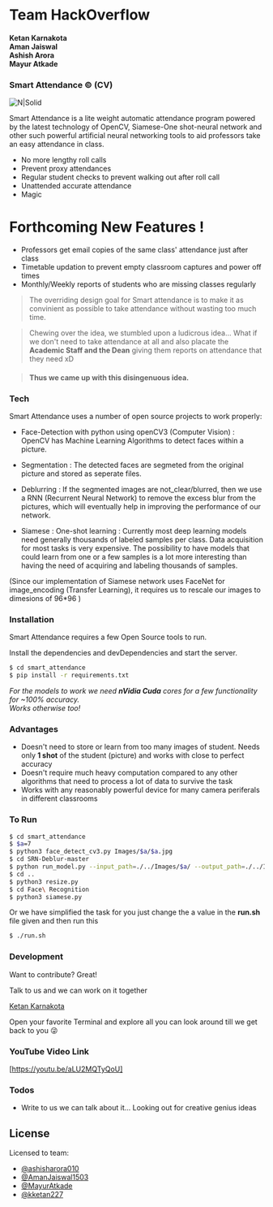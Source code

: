 # Team HackOverflow
#### Ketan Karnakota <br> Aman Jaiswal <br> Ashish Arora <br> Mayur Atkade
### Smart Attendance &copy; (CV)

![N|Solid](http://smartattendanceapp.com/img/footerlogo.png)


Smart Attendance is a lite weight automatic attendance program powered by the latest technology of OpenCV, Siamese-One shot-neural network and other such powerful artificial neural networking tools to aid professors take an easy attendance in class.

  - No more lengthy roll calls
  - Prevent proxy attendances
  - Regular student checks to prevent walking out after roll call
  - Unattended accurate attendance
  - Magic

# Forthcoming New Features !

  - Professors get email copies of the same class' attendance just after class
  - Timetable updation to prevent empty classroom captures and power off times
  - Monthly/Weekly reports of students who are missing classes regularly


> The overriding design goal for Smart
> attendance is to make it as convinient
> as possible to take attendance without wasting too much time.

>Chewing over the idea,
> we stumbled upon a ludicrous idea... What if we don't need to take attendance at all and also placate the **Academic Staff and the Dean** giving them reports on attendance that they need xD

> #### **Thus we came up with this disingenuous idea.**


### Tech

Smart Attendance uses a number of open source projects to work properly:

* Face-Detection with python using openCV3 (Computer Vision) : OpenCV has Machine Learning Algorithms to detect faces within a picture.

* Segmentation : The detected faces are segmeted from the original picture and stored as seperate files.

* Deblurring : If the segmented images are not_clear/blurred, then we use a RNN (Recurrent Neural Network) to remove the excess blur from the pictures, which will eventually help in improving the performance of our network.

* Siamese : One-shot learning :  Currently most deep learning models need generally thousands of labeled samples per class. Data acquisition for most tasks is very expensive. The possibility to have models that could learn from one or a few samples is a lot more interesting than having the need of acquiring and labeling thousands of samples.

(Since our implementation of Siamese network uses FaceNet for image_encoding (Transfer Learning), it requires us to rescale our images to dimesions of 96*96 ) 


### Installation

Smart Attendance requires a few Open Source tools to run.

Install the dependencies and devDependencies and start the server.

```sh
$ cd smart_attendance
$ pip install -r requirements.txt

```

*For the models to work we need **nVidia Cuda** cores for a few functionality for ~100% accuracy. <br> Works otherwise too!*

### Advantages

+ Doesn't need to store or learn from too many images of student. Needs only **1 shot** of the student (picture) and works with close to perfect accuracy
+ Doesn't require much heavy computation compared to any other algorithms that need to process a lot of data to survive the task
+ Works with any reasonably powerful device for many camera periferals in different classrooms

### To Run

```sh
$ cd smart_attendance
$ $a=7
$ python3 face_detect_cv3.py Images/$a/$a.jpg
$ cd SRN-Deblur-master
$ python run_model.py --input_path=./../Images/$a/ --output_path=./../Images/$a/
$ cd ..
$ python3 resize.py
$ cd Face\ Recognition
$ python3 siamese.py
```

Or we have simplified the task for you just change the a value in the **run.sh** file given and then run this

```sh
$ ./run.sh
```

### Development

Want to contribute? Great!

Talk to us and we can work on it together

[Ketan Karnakota](mailto:160010031@iitdh.ac.in?subject=[GitHub]%20Source%20Smart_attendance%20Dev-reg)

Open your favorite Terminal and explore all you can look around till we get back to you :stuck_out_tongue_winking_eye:


### YouTube Video Link

[https://youtu.be/aLU2MQTyQoU]


### Todos

 - Write to us we can talk about it... Looking out for creative genius ideas

## License

Licensed to team:
+ [@ashisharora010](https://github.com/ashisharora010)
+ [@AmanJaiswal1503](https://github.com/AmanJaiswal1503)
+ [@MayurAtkade](https://github.com/MayurAtkade)
+ [@kketan227](https://github.com/kketan227)
